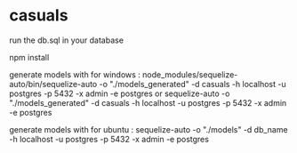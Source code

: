 # casuals

run the db.sql in your database

npm install 

generate models with for windows : node_modules/sequelize-auto/bin/sequelize-auto -o "./models_generated" -d casuals -h localhost -u postgres -p 5432 -x admin -e postgres or sequelize-auto -o "./models_generated" -d casuals -h localhost -u postgres -p 5432 -x admin -e postgres

generate models with for ubuntu : sequelize-auto -o "./models" -d db_name -h localhost -u postgres -p 5432 -x admin -e postgres
